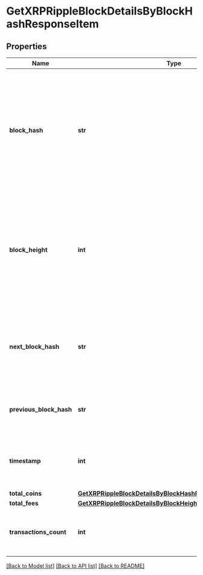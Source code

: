 # GetXRPRippleBlockDetailsByBlockHashResponseItem


## Properties
Name | Type | Description | Notes
------------ | ------------- | ------------- | -------------
**block_hash** | **str** | Represents the hash of the block, which is its unique identifier. It represents a cryptographic digital fingerprint made by hashing the block header twice through the SHA256 algorithm. | 
**block_height** | **int** | Represents the number of blocks in the blockchain preceding this specific block. Block numbers have no gaps. A blockchain usually starts with block 0 called the \&quot;Genesis block\&quot;. | 
**next_block_hash** | **str** | Represents the hash of the next block. When this is the last block of the blockchain this value will be an empty string. | 
**previous_block_hash** | **str** | Represents the hash of the previous block, also known as the parent block. | 
**timestamp** | **int** | Defines the exact date/time when this block was mined in Unix Timestamp. | 
**total_coins** | [**GetXRPRippleBlockDetailsByBlockHashResponseItemTotalCoins**](GetXRPRippleBlockDetailsByBlockHashResponseItemTotalCoins.md) |  | 
**total_fees** | [**GetXRPRippleBlockDetailsByBlockHeightResponseItemTotalFees**](GetXRPRippleBlockDetailsByBlockHeightResponseItemTotalFees.md) |  | 
**transactions_count** | **int** | Represents the total number of all transactions as part of this block. | 

[[Back to Model list]](../README.md#documentation-for-models) [[Back to API list]](../README.md#documentation-for-api-endpoints) [[Back to README]](../README.md)


